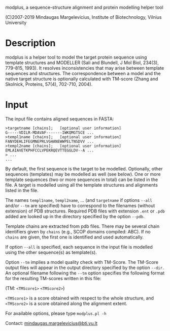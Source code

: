 modplus, a sequence-structure alignment and protein modelling 
helper tool

(C)2007-2019 Mindaugas Margelevicius, 
Institute of Biotechnology, Vilnius University

# Description

  modplus is a helper tool to model the target protein sequence using
  template structures and MODELLER (Sali and Blundell, J Mol Biol, 
  234(3), 779-815, 1993). It resolves inconsistencies that may arise
  between template sequences and structures. The correspondence
  between a model and the native target structure is optionally 
  calculated with TM-score (Zhang and Skolnick, Proteins, 57(4),
  702-710, 2004).

# Input

   The input file contains aligned sequences in FASTA:

```
>targetname [chains];   [optional user information]
G-----VDILR-MDAVAF-------IWKQMGTSCE ...
>templ1name [chains];   [optional user information]
FANYDEHLIFEGMNEPRLVGHANEWWPELTNSDVV ...
>templ2name [chains];   [optional user information]
EMLAIAVETKPHFCCLVPEKRQEVTTEGGLDV--A ...
> ...
...
```

By default, the first sequence is the target to be modelled. 
Optionally, other sequences (templates) may be modelled as well 
(see below). One or more template sequences (two or more sequences 
in total) can be listed in the file. A target is modelled using all 
the template structures and alignments listed in the file.

 The names `templ1name`, `templ2name`, ... (and `targetname` if 
options `--all` and/or `--tm` are specified) have to correspond to 
the filenames (without extension) of PDB structures. Required PDB 
files with extension `.ent` or `.pdb` added are looked up in the 
directory specified by the option `--pdb`.

 Template chains are extracted from pdb files. There may be several 
chain identifiers given by `chains` (e.g., SCOP domains compiled: 
ABC). If no `chains` are given, the first one is identified and 
used automatically.

 If option `--all` is specified, each sequence in the input file is 
modelled using the other sequence(s) as template(s).

 Option `--tm` implies a model quality check with TM-Score. The 
TM-Score output files will appear in the output directory specified 
by the option `--dir`. An optional filename following the `--tm` 
option specifies the following format for the resulting TM-scores 
written in this file: 

(TM: `<TMScore1>` `<TMScore2>`)

`<TMScore1>` is a score obtained with respect to the whole 
structure, and `<TMScore2>` is a score obtained along the alignment 
extent.

For available options, please type `modplus.pl -h`

Contact: <mindaugas.margelevicius@bti.vu.lt>


